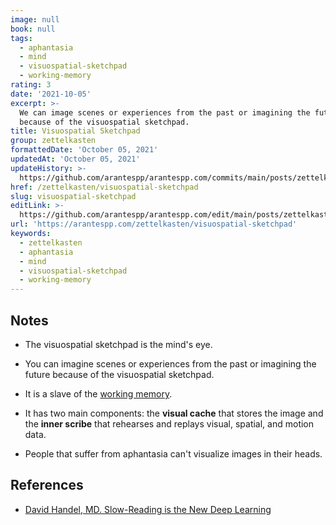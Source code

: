```yaml
---
image: null
book: null
tags:
  - aphantasia
  - mind
  - visuospatial-sketchpad
  - working-memory
rating: 3
date: '2021-10-05'
excerpt: >-
  We can image scenes or experiences from the past or imagining the future
  because of the visuospatial sketchpad.
title: Visuospatial Sketchpad
group: zettelkasten
formattedDate: 'October 05, 2021'
updatedAt: 'October 05, 2021'
updateHistory: >-
  https://github.com/arantespp/arantespp.com/commits/main/posts/zettelkasten/visuospatial-sketchpad.md
href: /zettelkasten/visuospatial-sketchpad
slug: visuospatial-sketchpad
editLink: >-
  https://github.com/arantespp/arantespp.com/edit/main/posts/zettelkasten/visuospatial-sketchpad.md
url: 'https://arantespp.com/zettelkasten/visuospatial-sketchpad'
keywords:
  - zettelkasten
  - aphantasia
  - mind
  - visuospatial-sketchpad
  - working-memory
---
```


## Notes

- The visuospatial sketchpad is the mind's eye.

- You can imagine scenes or experiences from the past or imagining the future because of the visuospatial sketchpad.

- It is a slave of the [working memory](/zettel/working-memory).

- It has two main components: the **visual cache** that stores the image and the **inner scribe** that rehearses and replays visual, spatial, and motion data.

- People that suffer from aphantasia can't visualize images in their heads.

## References

- [David Handel, MD. Slow-Reading is the New Deep Learning](https://betterhumans.pub/slow-reading-is-the-new-deep-learning-452f179c0289)
